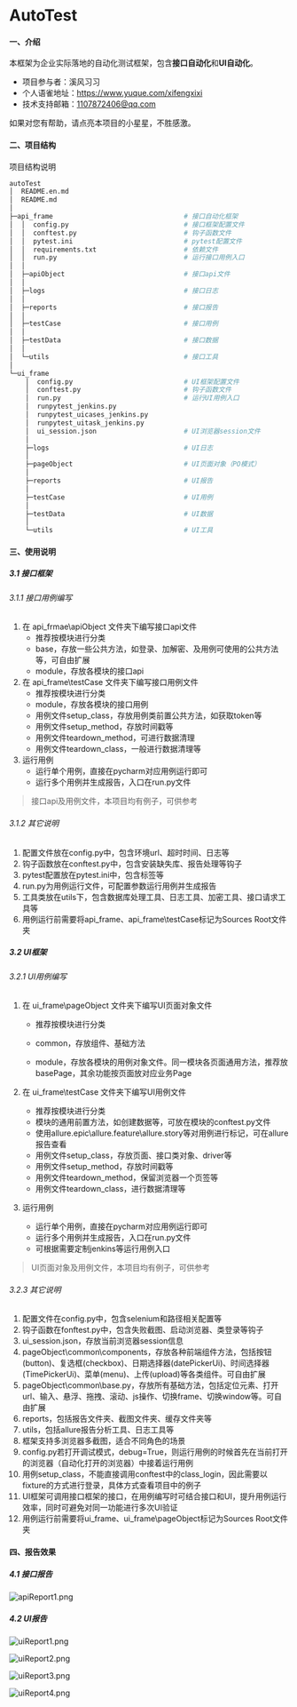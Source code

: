 # AutoTest

#### 一、介绍

本框架为企业实际落地的自动化测试框架，包含**接口自动化**和**UI自动化**。

- 项目参与者：溪风习习
- 个人语雀地址：https://www.yuque.com/xifengxixi
- 技术支持邮箱：1107872406@qq.com

如果对您有帮助，请点亮本项目的小星星，不胜感激。

#### 二、项目结构

项目结构说明

```python
autoTest
│  README.en.md
│  README.md
│  
├─api_frame                                 # 接口自动化框架
│  │  config.py                             # 接口框架配置文件
│  │  conftest.py                           # 钩子函数文件
│  │  pytest.ini                            # pytest配置文件
│  │  requirements.txt                      # 依赖文件
│  │  run.py                                # 运行接口用例入口
│  │
│  ├─apiObject                              # 接口api文件
│  │
│  ├─logs                                   # 接口日志
│  │
│  ├─reports                                # 接口报告
│  │
│  ├─testCase                               # 接口用例
│  │
│  ├─testData                               # 接口数据
│  │
│  └─utils                                  # 接口工具
│
└─ui_frame
    │  config.py                            # UI框架配置文件
    │  conftest.py                          # 钩子函数文件
    │  run.py                               # 运行UI用例入口
    │  runpytest_jenkins.py					
    │  runpytest_uicases_jenkins.py
    │  runpytest_uitask_jenkins.py
    │  ui_session.json                      # UI浏览器session文件
    │
    ├─logs                                  # UI日志
    │
    ├─pageObject                            # UI页面对象（PO模式）
    │
    ├─reports                               # UI报告
    │
    ├─testCase                              # UI用例
    │
    ├─testData                              # UI数据
    │
    └─utils                                 # UI工具
```

#### 三、使用说明

##### 3.1 接口框架

###### 3.1.1 接口用例编写

1. 在 api_frmae\apiObject 文件夹下编写接口api文件
   - 推荐按模块进行分类
   - base，存放一些公共方法，如登录、加解密、及用例可使用的公共方法等，可自由扩展
   - module，存放各模块的接口api
2. 在 api_frame\testCase 文件夹下编写接口用例文件
   - 推荐按模块进行分类
   - module，存放各模块的接口用例
   - 用例文件setup_class，存放用例类前置公共方法，如获取token等
   - 用例文件setup_method，存放时间戳等
   - 用例文件teardown_method，可进行数据清理
   - 用例文件teardown_class，一般进行数据清理等
3. 运行用例
   - 运行单个用例，直接在pycharm对应用例运行即可
   - 运行多个用例并生成报告，入口在run.py文件

> 接口api及用例文件，本项目均有例子，可供参考

###### 3.1.2 其它说明

1. 配置文件放在config.py中，包含环境url、超时时间、日志等
2. 钩子函数放在conftest.py中，包含安装缺失库、报告处理等钩子
3. pytest配置放在pytest.ini中，包含标签等
4. run.py为用例运行文件，可配置参数运行用例并生成报告
5. 工具类放在utils下，包含数据库处理工具、日志工具、加密工具、接口请求工具等
6. 用例运行前需要将api_frame、api_frame\testCase标记为Sources Root文件夹

##### 3.2 UI框架

###### 3.2.1 UI用例编写

1. 在 ui_frame\pageObject 文件夹下编写UI页面对象文件

   - 推荐按模块进行分类

   - common，存放组件、基础方法
   - module，存放各模块的用例对象文件。同一模块各页面通用方法，推荐放basePage，其余功能按页面放对应业务Page

2. 在 ui_frame\testCase 文件夹下编写UI用例文件

   - 推荐按模块进行分类
   - 模块的通用前置方法，如创建数据等，可放在模块的conftest.py文件
   - 使用allure.epic\allure.feature\allure.story等对用例进行标记，可在allure报告查看
   - 用例文件setup_class，存放页面、接口类对象、driver等
   - 用例文件setup_method，存放时间戳等
   - 用例文件teardown_method，保留浏览器一个页签等
   - 用例文件teardown_class，进行数据清理等

3. 运行用例

   - 运行单个用例，直接在pycharm对应用例运行即可
   - 运行多个用例并生成报告，入口在run.py文件
   - 可根据需要定制jenkins等运行用例入口

> UI页面对象及用例文件，本项目均有例子，可供参考

###### 3.2.3 其它说明

1. 配置文件在config.py中，包含selenium和路径相关配置等
2. 钩子函数在fonftest.py中，包含失败截图、启动浏览器、类登录等钩子
3. ui_session.json，存放当前浏览器session信息
4. pageObject\common\components，存放各种前端组件方法，包括按钮(button)、复选框(checkbox)、日期选择器(datePickerUi)、时间选择器(TimePickerUi)、菜单(menu)、上传(upload)等各类组件。可自由扩展
5. pageObject\common\base.py，存放所有基础方法，包括定位元素、打开url、输入、悬浮、拖拽、滚动、js操作、切换frame、切换window等。可自由扩展
6. reports，包括报告文件夹、截图文件夹、缓存文件夹等
7. utils，包括allure报告分析工具、日志工具等
8. 框架支持多浏览器多截图，适合不同角色的场景
9. config.py若打开调试模式，debug=True，则运行用例的时候首先在当前打开的浏览器（自动化打开的浏览器）中接着运行用例
10. 用例setup_class，不能直接调用conftest中的class_login，因此需要以fixture的方式进行登录，具体方式查看项目中的例子
11. UI框架可调用接口框架的接口，在用例编写时可结合接口和UI，提升用例运行效率，同时可避免对同一功能进行多次UI验证
12. 用例运行前需要将ui_frame、ui_frame\pageObject标记为Sources Root文件夹

#### 四、报告效果

##### 4.1 接口报告

![apiReport1.png](api_frame/testData/images/apiReport1.png)

##### 4.2 UI报告

![uiReport1.png](ui_frame/testData/images/uiReport1.png)

![uiReport2.png](ui_frame/testData/images/uiReport2.png)

![uiReport3.png](ui_frame/testData/images/uiReport3.png)

![uiReport4.png](ui_frame/testData/images/uiReport4.png)